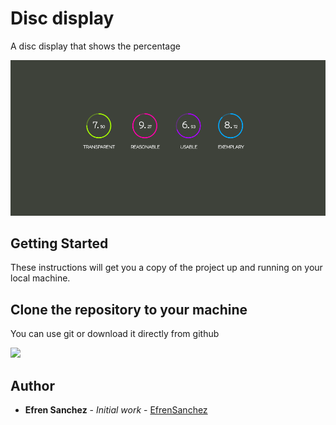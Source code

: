 # Disc display

A disc display that shows the percentage

![Screenshot](./docs/capture.png)



## Getting Started

These instructions will get you a copy of the project up and running on your local machine.

## Clone the repository to your machine

You can use git or download it directly from github

![](https://imgur.com/bpHE9K6.png)


## Author

- **Efren Sanchez** - *Initial work* - [EfrenSanchez](https://github.com/EfrenSanchez)
